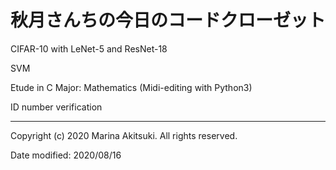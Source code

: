# 秋月さんちの今日のコードクローゼット

CIFAR-10 with LeNet-5 and ResNet-18

SVM

Etude in C Major: Mathematics (Midi-editing with Python3)

ID number verification

-----

Copyright (c) 2020 Marina Akitsuki. All rights reserved.

Date modified: 2020/08/16
